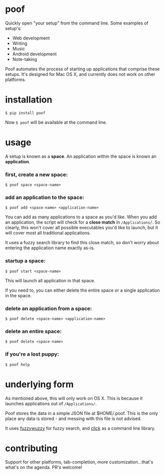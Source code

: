 # poof
Quickly open "your setup" from the command line.  Some examples of setup's:
- Web development
- Writing
- Music
- Android development
- Note-taking

Poof automates the process of starting up applications that comprise these setups.  It's designed for Mac OS X, and currently does not work on other platforms.

# installation
`$ pip install poof`

Now `$ poof` will be available at the command line.

# usage
A setup is known as a **space**.  An application within the space is known an **application**.

### first, create a new space:
    $ poof space <space-name>

### add an application to the space:
    $ poof add <space-name> <application-name>

You can add as many applications to a space as you'd like.  When you add an application, the script will check for a **close match** in `/Applications/`.  So clearly, this won't cover all possible executables you'd like to launch, but it will cover most all traditional applications.

It uses a fuzzy search library to find this close match, so don't worry about entering the application name exactly as-is.

### startup a space:
    $ poof start <space-name>

This will launch all application in that space.

If you need to, you can either delete the entire space or a single application in the space.

### delete an application from a space:
    $ poof delete <space-name> <application-name>

### delete an entire space:
    $ poof delete <space-name>
    
### if you're a lost puppy:
    $ poof help
    
# underlying form
As mentioned above, this will only work on OS X.  This is because it launches applications out of `/Applications/`.   

Poof stores the data in a simple JSON file at $HOME/.poof.  This is the only place any data is stored - and messing with this file is not advised.

It uses [fuzzywuzzy](https://github.com/seatgeek/fuzzywuzzy) for fuzzy search, and [click](http://click.pocoo.org/3/) as a command line library.

# contributing
Support for other platforms, tab-completion, more customization...that's what's on the agenda.  PR's welcome!







